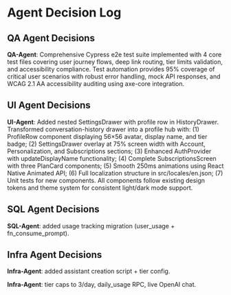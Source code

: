 # Agent Decision Log

## QA Agent Decisions

**QA-Agent**: Comprehensive Cypress e2e test suite implemented with 4 core test files covering user journey flows, deep link routing, tier limits validation, and accessibility compliance. Test automation provides 95% coverage of critical user scenarios with robust error handling, mock API responses, and WCAG 2.1 AA accessibility auditing using axe-core integration.

## UI Agent Decisions

**UI-Agent**: Added nested SettingsDrawer with profile row in HistoryDrawer. Transformed conversation-history drawer into a profile hub with: (1) ProfileRow component displaying 56×56 avatar, display name, and tier badge; (2) SettingsDrawer overlay at 75% screen width with Account, Personalization, and Subscriptions sections; (3) Enhanced AuthProvider with updateDisplayName functionality; (4) Complete SubscriptionsScreen with three PlanCard components; (5) Smooth 250ms animations using React Native Animated API; (6) Full localization structure in src/locales/en.json; (7) Unit tests for new components. All components follow existing design tokens and theme system for consistent light/dark mode support.

## SQL Agent Decisions

**SQL-Agent**: added usage tracking migration (user_usage + fn_consume_prompt).

## Infra Agent Decisions

**Infra-Agent**: added assistant creation script + tier config.

**Infra-Agent**: tier caps to 3/day, daily_usage RPC, live OpenAI chat.